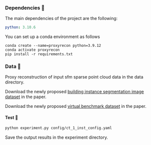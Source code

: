 



### Dependencies :memo:

The main dependencies of the project are the following:

```yaml
python: 3.10.6
```

You can set up a conda environment as follows

```
conda create --name=proxyrecon python=3.9.12
conda activate proxyrecon
pip install -r requirements.txt
```

### Data :hammer:

Proxy reconstruction of input sfm sparse point cloud data in the data directory.

Download the newly proposed [building instance segmentation image dataset](https://drive.google.com/file/d/1TYDmgYtENNdJ3QCsB0jBf8HIh4dM9UGa/view?usp=drive_link) in the paper.

Download the newly proposed [virtual benchmark dataset](https://drive.google.com/file/d/1MVRsYej4agAUVLQKVYsU0jLtMc_WsDBH/view?usp=drive_link) in the paper.

#### Test :train2:

```sh
python experiment.py config/ct_1_inst_config.yaml
```

Save the output results in the experiment directory.

